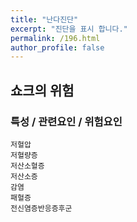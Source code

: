 ```yaml
---
title: "난다진단"
excerpt: "진단을 표시 합니다."
permalink: /196.html
author_profile: false
---
```

## 쇼크의 위험



### 특성 / 관련요인 / 위험요인

>   

    저혈압
    저혈량증
    저산소혈증
    저산소증
    감염
    패혈증
    전신염증반응증후군
